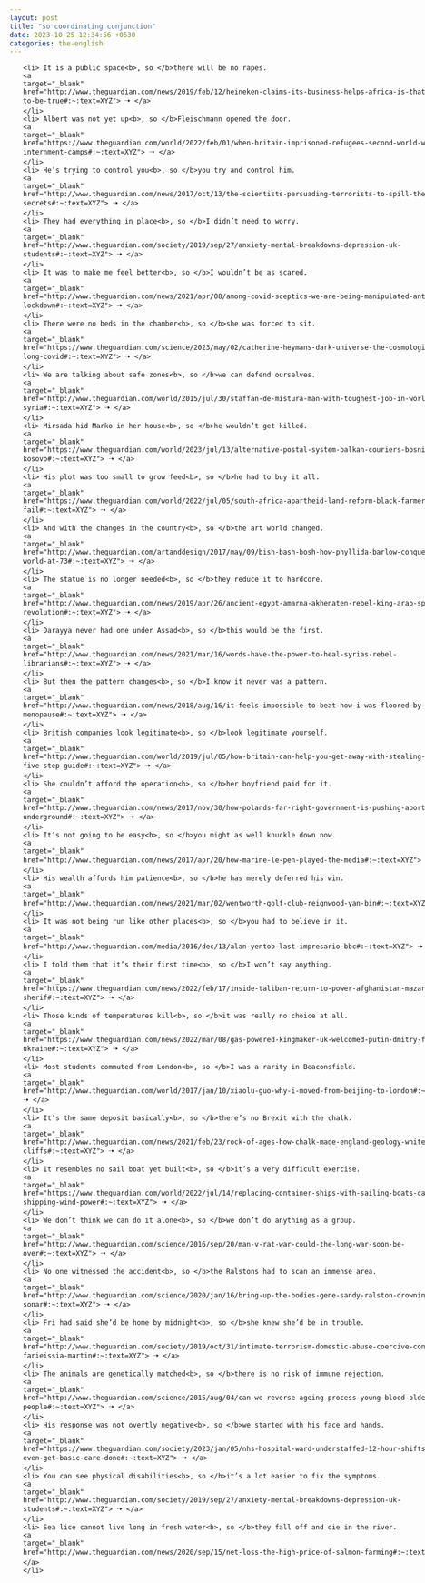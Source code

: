 ```yaml
---
layout: post
title: "so coordinating conjunction"
date: 2023-10-25 12:34:56 +0530
categories: the-english
---
```

<style>
    ol {
        width: 800px;
        margin: 0 auto;
    }
ol li {
    font-size: 18px;
    line-height: 1.5;
    padding-bottom: 8px;
}
</style>
<ol>

    <li> It is a public space<b>, so </b>there will be no rapes.
    <a 
    target="_blank" 
    href="http://www.theguardian.com/news/2019/feb/12/heineken-claims-its-business-helps-africa-is-that-too-good-to-be-true#:~:text=XYZ"> 🠢 </a>
    </li>
    <li> Albert was not yet up<b>, so </b>Fleischmann opened the door.
    <a 
    target="_blank" 
    href="https://www.theguardian.com/world/2022/feb/01/when-britain-imprisoned-refugees-second-world-war-internment-camps#:~:text=XYZ"> 🠢 </a>
    </li>
    <li> He’s trying to control you<b>, so </b>you try and control him.
    <a 
    target="_blank" 
    href="http://www.theguardian.com/news/2017/oct/13/the-scientists-persuading-terrorists-to-spill-their-secrets#:~:text=XYZ"> 🠢 </a>
    </li>
    <li> They had everything in place<b>, so </b>I didn’t need to worry.
    <a 
    target="_blank" 
    href="http://www.theguardian.com/society/2019/sep/27/anxiety-mental-breakdowns-depression-uk-students#:~:text=XYZ"> 🠢 </a>
    </li>
    <li> It was to make me feel better<b>, so </b>I wouldn’t be as scared.
    <a 
    target="_blank" 
    href="http://www.theguardian.com/news/2021/apr/08/among-covid-sceptics-we-are-being-manipulated-anti-lockdown#:~:text=XYZ"> 🠢 </a>
    </li>
    <li> There were no beds in the chamber<b>, so </b>she was forced to sit.
    <a 
    target="_blank" 
    href="https://www.theguardian.com/science/2023/may/02/catherine-heymans-dark-universe-the-cosmologist-battling-long-covid#:~:text=XYZ"> 🠢 </a>
    </li>
    <li> We are talking about safe zones<b>, so </b>we can defend ourselves.
    <a 
    target="_blank" 
    href="http://www.theguardian.com/world/2015/jul/30/staffan-de-mistura-man-with-toughest-job-in-world-syria#:~:text=XYZ"> 🠢 </a>
    </li>
    <li> Mirsada hid Marko in her house<b>, so </b>he wouldn’t get killed.
    <a 
    target="_blank" 
    href="https://www.theguardian.com/world/2023/jul/13/alternative-postal-system-balkan-couriers-bosnia-serbia-kosovo#:~:text=XYZ"> 🠢 </a>
    </li>
    <li> His plot was too small to grow feed<b>, so </b>he had to buy it all.
    <a 
    target="_blank" 
    href="https://www.theguardian.com/world/2022/jul/05/south-africa-apartheid-land-reform-black-farmers-set-up-to-fail#:~:text=XYZ"> 🠢 </a>
    </li>
    <li> And with the changes in the country<b>, so </b>the art world changed.
    <a 
    target="_blank" 
    href="http://www.theguardian.com/artanddesign/2017/may/09/bish-bash-bosh-how-phyllida-barlow-conquered-the-art-world-at-73#:~:text=XYZ"> 🠢 </a>
    </li>
    <li> The statue is no longer needed<b>, so </b>they reduce it to hardcore.
    <a 
    target="_blank" 
    href="http://www.theguardian.com/news/2019/apr/26/ancient-egypt-amarna-akhenaten-rebel-king-arab-spring-revolution#:~:text=XYZ"> 🠢 </a>
    </li>
    <li> Darayya never had one under Assad<b>, so </b>this would be the first.
    <a 
    target="_blank" 
    href="http://www.theguardian.com/news/2021/mar/16/words-have-the-power-to-heal-syrias-rebel-librarians#:~:text=XYZ"> 🠢 </a>
    </li>
    <li> But then the pattern changes<b>, so </b>I know it never was a pattern.
    <a 
    target="_blank" 
    href="http://www.theguardian.com/news/2018/aug/16/it-feels-impossible-to-beat-how-i-was-floored-by-menopause#:~:text=XYZ"> 🠢 </a>
    </li>
    <li> British companies look legitimate<b>, so </b>look legitimate yourself.
    <a 
    target="_blank" 
    href="http://www.theguardian.com/world/2019/jul/05/how-britain-can-help-you-get-away-with-stealing-millions-a-five-step-guide#:~:text=XYZ"> 🠢 </a>
    </li>
    <li> She couldn’t afford the operation<b>, so </b>her boyfriend paid for it.
    <a 
    target="_blank" 
    href="http://www.theguardian.com/news/2017/nov/30/how-polands-far-right-government-is-pushing-abortion-underground#:~:text=XYZ"> 🠢 </a>
    </li>
    <li> It’s not going to be easy<b>, so </b>you might as well knuckle down now.
    <a 
    target="_blank" 
    href="http://www.theguardian.com/news/2017/apr/20/how-marine-le-pen-played-the-media#:~:text=XYZ"> 🠢 </a>
    </li>
    <li> His wealth affords him patience<b>, so </b>he has merely deferred his win.
    <a 
    target="_blank" 
    href="http://www.theguardian.com/news/2021/mar/02/wentworth-golf-club-reignwood-yan-bin#:~:text=XYZ"> 🠢 </a>
    </li>
    <li> It was not being run like other places<b>, so </b>you had to believe in it.
    <a 
    target="_blank" 
    href="http://www.theguardian.com/media/2016/dec/13/alan-yentob-last-impresario-bbc#:~:text=XYZ"> 🠢 </a>
    </li>
    <li> I told them that it’s their first time<b>, so </b>I won’t say anything.
    <a 
    target="_blank" 
    href="https://www.theguardian.com/news/2022/feb/17/inside-taliban-return-to-power-afghanistan-mazar-i-sherif#:~:text=XYZ"> 🠢 </a>
    </li>
    <li> Those kinds of temperatures kill<b>, so </b>it was really no choice at all.
    <a 
    target="_blank" 
    href="https://www.theguardian.com/news/2022/mar/08/gas-powered-kingmaker-uk-welcomed-putin-dmitry-firtash-ukraine#:~:text=XYZ"> 🠢 </a>
    </li>
    <li> Most students commuted from London<b>, so </b>I was a rarity in Beaconsfield.
    <a 
    target="_blank" 
    href="http://www.theguardian.com/world/2017/jan/10/xiaolu-guo-why-i-moved-from-beijing-to-london#:~:text=XYZ"> 🠢 </a>
    </li>
    <li> It’s the same deposit basically<b>, so </b>there’s no Brexit with the chalk.
    <a 
    target="_blank" 
    href="http://www.theguardian.com/news/2021/feb/23/rock-of-ages-how-chalk-made-england-geology-white-cliffs#:~:text=XYZ"> 🠢 </a>
    </li>
    <li> It resembles no sail boat yet built<b>, so </b>it’s a very difficult exercise.
    <a 
    target="_blank" 
    href="https://www.theguardian.com/world/2022/jul/14/replacing-container-ships-with-sailing-boats-cargo-shipping-wind-power#:~:text=XYZ"> 🠢 </a>
    </li>
    <li> We don’t think we can do it alone<b>, so </b>we don’t do anything as a group.
    <a 
    target="_blank" 
    href="http://www.theguardian.com/science/2016/sep/20/man-v-rat-war-could-the-long-war-soon-be-over#:~:text=XYZ"> 🠢 </a>
    </li>
    <li> No one witnessed the accident<b>, so </b>the Ralstons had to scan an immense area.
    <a 
    target="_blank" 
    href="http://www.theguardian.com/science/2020/jan/16/bring-up-the-bodies-gene-sandy-ralston-drowning-victims-sonar#:~:text=XYZ"> 🠢 </a>
    </li>
    <li> Fri had said she’d be home by midnight<b>, so </b>she knew she’d be in trouble.
    <a 
    target="_blank" 
    href="http://www.theguardian.com/society/2019/oct/31/intimate-terrorism-domestic-abuse-coercive-control-farieissia-martin#:~:text=XYZ"> 🠢 </a>
    </li>
    <li> The animals are genetically matched<b>, so </b>there is no risk of immune rejection.
    <a 
    target="_blank" 
    href="http://www.theguardian.com/science/2015/aug/04/can-we-reverse-ageing-process-young-blood-older-people#:~:text=XYZ"> 🠢 </a>
    </li>
    <li> His response was not overtly negative<b>, so </b>we started with his face and hands.
    <a 
    target="_blank" 
    href="https://www.theguardian.com/society/2023/jan/05/nhs-hospital-ward-understaffed-12-hour-shifts-we-cant-even-get-basic-care-done#:~:text=XYZ"> 🠢 </a>
    </li>
    <li> You can see physical disabilities<b>, so </b>it’s a lot easier to fix the symptoms.
    <a 
    target="_blank" 
    href="http://www.theguardian.com/society/2019/sep/27/anxiety-mental-breakdowns-depression-uk-students#:~:text=XYZ"> 🠢 </a>
    </li>
    <li> Sea lice cannot live long in fresh water<b>, so </b>they fall off and die in the river.
    <a 
    target="_blank" 
    href="http://www.theguardian.com/news/2020/sep/15/net-loss-the-high-price-of-salmon-farming#:~:text=XYZ"> 🠢 </a>
    </li>